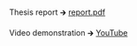 Thesis report 🡲 [report.pdf](report.pdf)

Video demonstration 🡲 [YouTube](https://www.youtube.com/watch?v=0xrWG3Ki9Z8)

